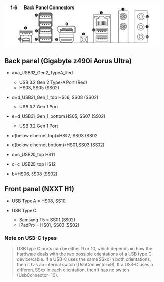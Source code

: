 

![Motherboard Back Panel](usb_back_panel_z490i.png)

## Back panel (Gigabyte z490i Aorus Ultra)
* a=a_USB32_Gen2_TypeA_Red
	* USB 3.2 Gen 2 Type-A Port (Red)
	* HS03, SS05 (SS02)

* d=d_USB31_Gen_1_top HS06, SS08 (SS02)
	* USB 3.2 Gen 1 Port
* e=d_USB31_Gen_1_bottom HS05, SS07 (SS02)
	* USB 3.2 Gen 1 Port


* d(below ethernet top)=HS02, SS03 (SS02)
* d(below ethernet bottom)=HS01,SS03 (SS02)

* c=c_USB20_top HS11
* c=c_USB20_top HS12

* b=HS06, SS08 (SS02)

## Front panel (NXXT H1)
* USB Type A = HS08, SS10

* USB Type C
	* Samsung T5 = SS01 (SS02)
	* iPadPro = HS01, SS03 (SS02)


### Note on USB-C types
> USB type C ports can be either 9 or 10, which depends on how the hardware deals with the two possible orientations of a USB type C device/cable.
> If a USB-C uses the same SSxx in both orientations, then it has an internal switch (UsbConnector=9).
> If a USB-C uses a different SSxx in each orientation, then it has no switch (UsbConnector=10).


